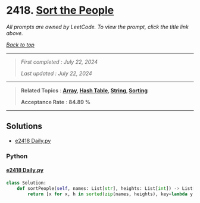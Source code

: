 # 2418. [Sort the People](<https://leetcode.com/problems/sort-the-people>)

*All prompts are owned by LeetCode. To view the prompt, click the title link above.*

*[Back to top](<../README.md>)*

------

> *First completed : July 22, 2024*
>
> *Last updated : July 22, 2024*

------

> **Related Topics** : **[Array](<by_topic/Array.md>), [Hash Table](<by_topic/Hash Table.md>), [String](<by_topic/String.md>), [Sorting](<by_topic/Sorting.md>)**
>
> **Acceptance Rate** : **84.89 %**

------

## Solutions

- [e2418 Daily.py](<../my-submissions/e2418 Daily.py>)
### Python
#### [e2418 Daily.py](<../my-submissions/e2418 Daily.py>)
```Python
class Solution:
    def sortPeople(self, names: List[str], heights: List[int]) -> List[str]:
        return [x for x, h in sorted(zip(names, heights), key=lambda y: y[1], reverse=True)]
```

